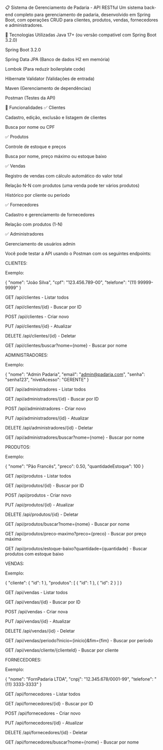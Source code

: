 📋 Sistema de Gerenciamento de Padaria - API RESTful
Um sistema back-end completo para gerenciamento de padaria, desenvolvido em Spring Boot, com operações CRUD para clientes, produtos, vendas, fornecedores e administradores.

🚀 Tecnologias Utilizadas
Java 17+ (ou versão compatível com Spring Boot 3.2.0)

Spring Boot 3.2.0

Spring Data JPA (Banco de dados H2 em memória)

Lombok (Para reduzir boilerplate code)

Hibernate Validator (Validações de entrada)

Maven (Gerenciamento de dependências)

Postman (Testes da API)

📌 Funcionalidades
✅ Clientes

Cadastro, edição, exclusão e listagem de clientes

Busca por nome ou CPF

✅ Produtos

Controle de estoque e preços

Busca por nome, preço máximo ou estoque baixo

✅ Vendas

Registro de vendas com cálculo automático do valor total

Relação N-N com produtos (uma venda pode ter vários produtos)

Histórico por cliente ou período

✅ Fornecedores

Cadastro e gerenciamento de fornecedores

Relação com produtos (1-N)

✅ Administradores

Gerenciamento de usuários admin



Você pode testar a API usando o Postman com os seguintes endpoints:

CLIENTES:

Exemplo:

{
  "nome": "João Silva",
  "cpf": "123.456.789-00",
  "telefone": "(11) 99999-9999"
}

GET /api/clientes - Listar todos

GET /api/clientes/{id} - Buscar por ID

POST /api/clientes - Criar novo

PUT /api/clientes/{id} - Atualizar

DELETE /api/clientes/{id} - Deletar

GET /api/clientes/buscar?nome={nome} - Buscar por nome

ADMINISTRADORES:

Exemplo:

{
  "nome": "Admin Padaria",
  "email": "admin@padaria.com",
  "senha": "senha123",
  "nivelAcesso": "GERENTE"
}


GET /api/administradores - Listar todos

GET /api/administradores/{id} - Buscar por ID

POST /api/administradores - Criar novo

PUT /api/administradores/{id} - Atualizar

DELETE /api/administradores/{id} - Deletar

GET /api/administradores/buscar?nome={nome} - Buscar por nome

PRODUTOS:

Exemplo:

{
  "nome": "Pão Francês",
  "preco": 0.50,
  "quantidadeEstoque": 100
}

GET /api/produtos - Listar todos

GET /api/produtos/{id} - Buscar por ID

POST /api/produtos - Criar novo

PUT /api/produtos/{id} - Atualizar

DELETE /api/produtos/{id} - Deletar

GET /api/produtos/buscar?nome={nome} - Buscar por nome

GET /api/produtos/preco-maximo?preco={preco} - Buscar por preço máximo

GET /api/produtos/estoque-baixo?quantidade={quantidade} - Buscar produtos com estoque baixo

VENDAS:

Exemplo:

{
  "cliente": { "id": 1 },
  "produtos": [
    { "id": 1 },
    { "id": 2 }
  ]
}

GET /api/vendas - Listar todos

GET /api/vendas/{id} - Buscar por ID

POST /api/vendas - Criar nova

PUT /api/vendas/{id} - Atualizar

DELETE /api/vendas/{id} - Deletar

GET /api/vendas/periodo?inicio={inicio}&fim={fim} - Buscar por período

GET /api/vendas/cliente/{clienteId} - Buscar por cliente

FORNECEDORES:

Exemplo:

{
  "nome": "FornPadaria LTDA",
  "cnpj": "12.345.678/0001-99",
  "telefone": "(11) 3333-3333"
}

GET /api/fornecedores - Listar todos

GET /api/fornecedores/{id} - Buscar por ID

POST /api/fornecedores - Criar novo

PUT /api/fornecedores/{id} - Atualizar

DELETE /api/fornecedores/{id} - Deletar

GET /api/fornecedores/buscar?nome={nome} - Buscar por nome

